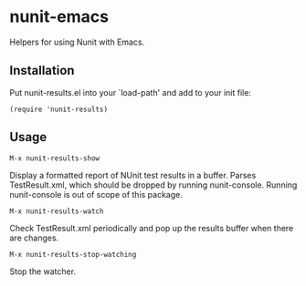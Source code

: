 nunit-emacs
===========

Helpers for using Nunit with Emacs.


Installation
------------

Put nunit-results.el into your `load-path' and add to your init file:

    (require 'nunit-results)


Usage
-----

    M-x nunit-results-show

Display a formatted report of NUnit test results in a buffer.
Parses TestResult.xml, which should be dropped by running
nunit-console.  Running nunit-console is out of scope of this
package.

    M-x nunit-results-watch

Check TestResult.xml periodically and pop up the results buffer
when there are changes.

    M-x nunit-results-stop-watching

Stop the watcher.

